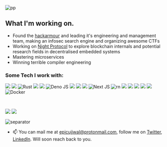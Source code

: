![pp](https://cultofthepartyparrot.com/parrots/hd/laptop_parrot.gif)

## What I'm working on.
- Found the [hackarmour](https://github.com/hackarmour) and leading it's engineering and management team, making an infosec search engine and organizing awesome CTFs
- Working on [Night Protocol](https://night-protocol.netlify.app/explore) to explore
blockchain internals and potential research fields in decentralised embedded systems
- Mastering microservices
- Winning terrible compiler engineering


### Some Tech I work with:
<img src="https://img.shields.io/badge/JavaScript-F7DF1E?style=for-the-badge&logo=javascript&logoColor=black"></img>
<img src="https://img.shields.io/badge/Node.js-43853D?style=for-the-badge&logo=node.js&logoColor=white"></img>
![Rust](https://img.shields.io/badge/Rust-black?style=for-the-badge&logo=rust&logoColor=#E57324)
<img src="https://img.shields.io/badge/TypeScript-007ACC?style=for-the-badge&logo=typescript&logoColor=white"></img>
<img src="https://img.shields.io/badge/Go-00ADD8?style=for-the-badge&logo=go&logoColor=white"></img>
![Deno JS](https://img.shields.io/badge/deno%20js-000000?style=for-the-badge&logo=deno&logoColor=white)
<img src="https://img.shields.io/badge/Sass-CC6699?style=for-the-badge&logo=sass&logoColor=white"></img>
<img src="https://img.shields.io/badge/C-00599C?style=for-the-badge&logo=c&logoColor=white"></img>
<img src="https://img.shields.io/badge/React-20232A?style=for-the-badge&logo=react&logoColor=61DAFB"></img>
![Next JS](https://img.shields.io/badge/Next-black?style=for-the-badge&logo=next.js&logoColor=white)
![rn](https://img.shields.io/badge/React_Native-20232A?style=for-the-badge&logo=react&logoColor=61DAFB)
<img src="https://img.shields.io/badge/Angular-DD0031?style=for-the-badge&logo=angular&logoColor=white"></img>
<img src="https://img.shields.io/badge/styled--components-DB7093?style=for-the-badge&logo=styled-components&logoColor=white"></img>
<img src="https://img.shields.io/badge/PostgreSQL-316192?style=for-the-badge&logo=postgresql&logoColor=white"></img>
<img src="https://img.shields.io/badge/MongoDB-4EA94B?style=for-the-badge&logo=mongodb&logoColor=white"></img>
<img src="https://img.shields.io/badge/Heroku-430098?style=for-the-badge&logo=heroku&logoColor=white"></img>
![Docker](https://img.shields.io/badge/docker-%230db7ed.svg?style=for-the-badge&logo=docker&logoColor=white)

<br>

![](https://github-profile-summary-cards.vercel.app/api/cards/stats?username=ujjwal-kr&theme=github_dark)
<img src="https://github-readme-streak-stats.herokuapp.com/?user=ujjwal-kr&theme=github-dark">

![separator](https://user-images.githubusercontent.com/73097560/115834477-dbab4500-a447-11eb-908a-139a6edaec5c.gif)




- 📫 You can mail me at epicujjwal@protonmail.com, follow me on [Twitter](https://twitter.com/epicujjwal), [LinkedIn](https://www.linkedin.com/in/ujjwal-kumar-057b511b1). Will soon reach back to you.


